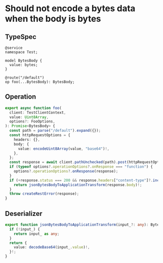 # Should not encode a bytes data when the body is bytes

## TypeSpec

```tsp
@service
namespace Test;

model BytesBody {
  value: bytes;
}

@route("/default")
op foo(...BytesBody): BytesBody;
```

## Operation

```ts src/api/testClientOperations.ts function foo
export async function foo(
  client: TestClientContext,
  value: Uint8Array,
  options?: FooOptions,
): Promise<BytesBody> {
  const path = parse("/default").expand({});
  const httpRequestOptions = {
    headers: {},
    body: {
      value: encodeUint8Array(value, "base64")!,
    },
  };
  const response = await client.pathUnchecked(path).post(httpRequestOptions);
  if (typeof options?.operationOptions?.onResponse === "function") {
    options?.operationOptions?.onResponse(response);
  }
  if (+response.status === 200 && response.headers["content-type"]?.includes("application/json")) {
    return jsonBytesBodyToApplicationTransform(response.body)!;
  }
  throw createRestError(response);
}
```

## Deserializer

```ts src/models/internal/serializers.ts function jsonBytesBodyToApplicationTransform
export function jsonBytesBodyToApplicationTransform(input_?: any): BytesBody {
  if (!input_) {
    return input_ as any;
  }
  return {
    value: decodeBase64(input_.value)!,
  }!;
}
```
